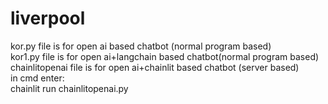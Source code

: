 # liverpool
kor.py file is for open ai based chatbot (normal program based)</br>
kor1.py file is for open ai+langchain based chatbot(normal program based)</br>
chainlitopenai file is for open ai+chainlit based chatbot (server based)</br>
in cmd enter:</br>
chainlit run chainlitopenai.py
